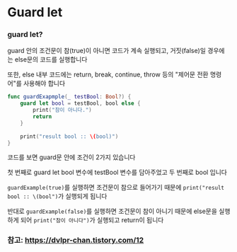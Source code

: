 # Guard let

### guard let?

guard 안의 조건문이 참(true)이 아니면 코드가 계속 실행되고, 거짓(false)일 경우에는 else문의 코드를 실행합니다

또한, else 내부 코드에는 return, break, continue, throw 등의 "제어문 전환 명령어"를 사용해야 합니다

```swift
func guardExapmple(_ testBool: Bool?) {
    guard let bool = testBool, bool else {
        print("참이 아니다.")
        return
    }
    
    print("result bool :: \(bool)")
}
```

코드를 보면 guard문 안에 조건이 2가지 있습니다

첫 번째로 guard let bool 변수에 testBool 변수를 담아주었고 두 번째로 bool 입니다

`guardExample(true)`를 실행하면 조건문이 참으로 들어가기 때문에 `print("result bool :: \(bool")`가 실행되게 됩니다

반대로 `guardExample(false)`를 실행하면 조건문이 참이 아니기 때문에 else문을 실행하게 되어 `print("참이 아니다")`가 실행되고 return이 됩니다

### 참고: https://dvlpr-chan.tistory.com/12
